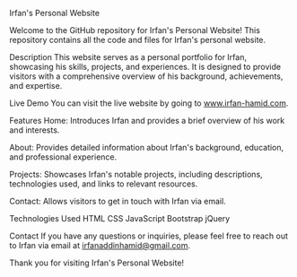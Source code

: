 Irfan's Personal Website

Welcome to the GitHub repository for Irfan's Personal Website! This repository contains all the code and files for Irfan's personal website.

Description
This website serves as a personal portfolio for Irfan, showcasing his skills, projects, and experiences. It is designed to provide visitors with a comprehensive overview of his background, achievements, and expertise.

Live Demo
You can visit the live website by going to www.irfan-hamid.com.

Features
Home: Introduces Irfan and provides a brief overview of his work and interests.

About: Provides detailed information about Irfan's background, education, and professional experience.

Projects: Showcases Irfan's notable projects, including descriptions, technologies used, and links to relevant resources.

Contact: Allows visitors to get in touch with Irfan via email.

Technologies Used
HTML
CSS
JavaScript
Bootstrap
jQuery

Contact
If you have any questions or inquiries, please feel free to reach out to Irfan via email at irfanaddinhamid@gmail.com.

Thank you for visiting Irfan's Personal Website!
